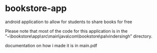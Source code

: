# bookstore-app
android application to allow for students to share books for free

Please note that most of the code for this application is in the “~\bookstore\app\src\main\java\com\bookstore\palvindersingh” directory. 

documentation on how i made it is in main.pdf

